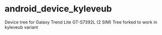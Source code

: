 android_device_kyleveub
======================

Device tree for Galaxy Trend Lite GT-S7392L (2 SIM)
Tree forked to work in kyleveub variant
